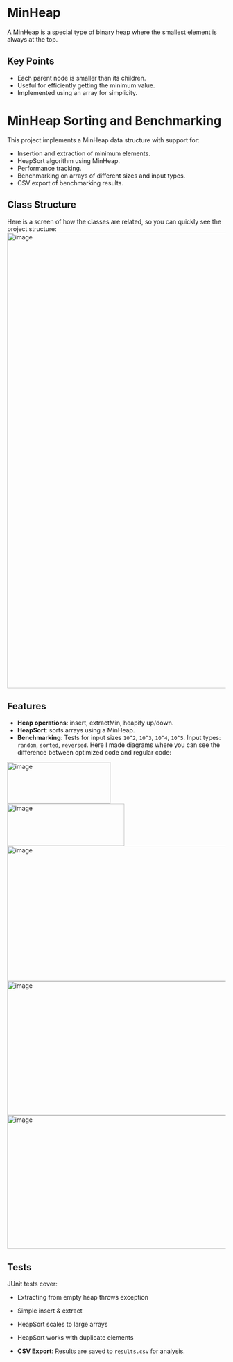 # MinHeap

A MinHeap is a special type of binary heap where the smallest element is always at the top.

## Key Points
- Each parent node is smaller than its children.
- Useful for efficiently getting the minimum value.
- Implemented using an array for simplicity.

# MinHeap Sorting and Benchmarking

This project implements a MinHeap data structure with support for:
- Insertion and extraction of minimum elements.
- HeapSort algorithm using MinHeap.
- Performance tracking.
- Benchmarking on arrays of different sizes and input types.
- CSV export of benchmarking results.

## Class Structure
Here is a screen of how the classes are related, so you can quickly see the project structure:
<img width="623" height="1050" alt="image" src="https://github.com/user-attachments/assets/5a9eaea6-9629-49aa-af79-56059236ee82" />

## Features
- **Heap operations**: insert, extractMin, heapify up/down.
- **HeapSort**: sorts arrays using a MinHeap.
- **Benchmarking**:
  Tests for input sizes `10^2`, `10^3`, `10^4`, `10^5`.
  Input types: `random`, `sorted`, `reversed`.
  Here I made diagrams where you can see the difference between optimized code and regular code:
<img width="238" height="96" alt="image" src="https://github.com/user-attachments/assets/d8ff1a99-0ab5-49bd-bdc6-54b1cd86b364" />
<img width="270" height="97" alt="image" src="https://github.com/user-attachments/assets/f202ed84-31f1-4dc5-b1f3-72c8e38dd263" />
<img width="523" height="312" alt="image" src="https://github.com/user-attachments/assets/ce7d091a-0d3f-4709-87be-2229c0019f5b" />
<img width="528" height="309" alt="image" src="https://github.com/user-attachments/assets/2be6bdd8-4506-4c64-b43a-6286169f4798" />
<img width="528" height="308" alt="image" src="https://github.com/user-attachments/assets/9432dbef-d586-4bbc-a397-af72f766f70f" />

## Tests
JUnit tests cover:
- Extracting from empty heap throws exception
- Simple insert & extract
- HeapSort scales to large arrays
- HeapSort works with duplicate elements
  
- **CSV Export**: Results are saved to `results.csv` for analysis.
